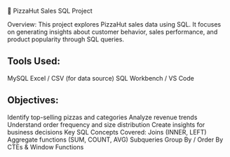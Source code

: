 🍕 PizzaHut Sales SQL Project

Overview:
This project explores PizzaHut sales data using SQL. It focuses on generating insights about customer behavior, sales performance, and product popularity through SQL queries.

## Tools Used:
MySQL
Excel / CSV (for data source)
SQL Workbench / VS Code

## Objectives:
Identify top-selling pizzas and categories
Analyze revenue trends
Understand order frequency and size distribution
Create insights for business decisions
Key SQL Concepts Covered:
Joins (INNER, LEFT)
Aggregate functions (SUM, COUNT, AVG)
Subqueries
Group By / Order By
CTEs & Window Functions
